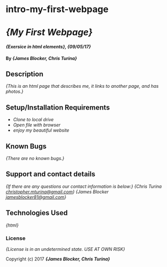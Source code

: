 # intro-my-first-webpage

# _{My First Webpage}_

#### _{Exersice in html elements}, {09/05/17}_

#### By _**{James Blocker, Chris Turina}**_

## Description

_{This is an html page that describes me, it links to another page, and has photos.}_

## Setup/Installation Requirements

* _Clone to local drive_
* _Open file with browser_
* _enjoy my beautiful website_

## Known Bugs

_{There are no known bugs.}_

## Support and contact details

_{If there are any questions our contact information is below:}_
_{Chris Turina christopher.mturina@gmail.com}_
_{James Blocker jamesblocker81@gmail.com}_

## Technologies Used

_{html}_

### License

*{License is in an undetermined state. USE AT OWN RISK}*

Copyright (c) 2017 **_{James Blocker, Chris Turina}_**
